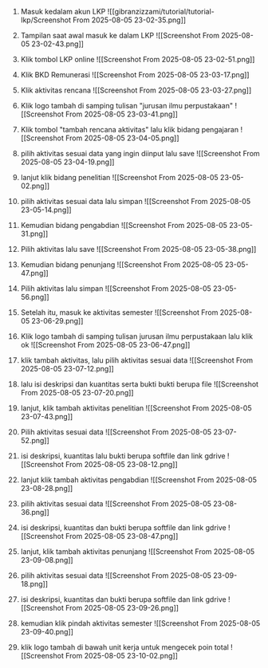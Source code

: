 1. Masuk kedalam akun LKP
![[gibranzizzami/tutorial/tutorial-lkp/Screenshot From 2025-08-05 23-02-35.png]]

2. Tampilan saat awal masuk ke dalam LKP
![[Screenshot From 2025-08-05 23-02-43.png]]

3. Klik tombol LKP online
![[Screenshot From 2025-08-05 23-02-51.png]]

4. Klik BKD Remunerasi
![[Screenshot From 2025-08-05 23-03-17.png]]

5. Klik aktivitas rencana
![[Screenshot From 2025-08-05 23-03-27.png]]

6. Klik logo tambah di samping tulisan "jurusan ilmu perpustakaan"
![[Screenshot From 2025-08-05 23-03-41.png]]

7. Klik tombol "tambah rencana aktivitas" lalu klik bidang pengajaran
![[Screenshot From 2025-08-05 23-04-05.png]]

8. pilih aktivitas sesuai data yang ingin diinput lalu save
![[Screenshot From 2025-08-05 23-04-19.png]]

9. lanjut klik bidang penelitian
![[Screenshot From 2025-08-05 23-05-02.png]]

10. pilih aktivitas sesuai data lalu simpan
![[Screenshot From 2025-08-05 23-05-14.png]]

11. Kemudian bidang pengabdian
![[Screenshot From 2025-08-05 23-05-31.png]]

12. Pilih aktivitas lalu save
![[Screenshot From 2025-08-05 23-05-38.png]]

13. Kemudian bidang penunjang
![[Screenshot From 2025-08-05 23-05-47.png]]
 
14. Pilih aktivitas lalu simpan
![[Screenshot From 2025-08-05 23-05-56.png]]

15. Setelah itu, masuk ke aktivitas semester
![[Screenshot From 2025-08-05 23-06-29.png]]

16. Klik logo tambah di samping tulisan jurusan ilmu perpustakaan lalu klik ok
![[Screenshot From 2025-08-05 23-06-47.png]]

17. klik tambah aktivitas, lalu pilih aktivitas sesuai data
![[Screenshot From 2025-08-05 23-07-12.png]]

18. lalu isi deskripsi dan kuantitas serta bukti bukti berupa file
![[Screenshot From 2025-08-05 23-07-20.png]]

19. lanjut, klik tambah aktivitas penelitian
![[Screenshot From 2025-08-05 23-07-43.png]]

20. Pilih aktivitas sesuai data
![[Screenshot From 2025-08-05 23-07-52.png]]

21. isi deskripsi, kuantitas lalu bukti berupa softfile dan link gdrive
![[Screenshot From 2025-08-05 23-08-12.png]]

22. lanjut klik tambah aktivitas pengabdian
![[Screenshot From 2025-08-05 23-08-28.png]]

23. pilih aktivitas sesuai data
![[Screenshot From 2025-08-05 23-08-36.png]]

24. isi deskripsi, kuantitas dan bukti berupa softfile dan link gdrive
![[Screenshot From 2025-08-05 23-08-47.png]]

25. lanjut, klik tambah aktivitas penunjang
![[Screenshot From 2025-08-05 23-09-08.png]]

26. pilih aktivitas sesuai data
![[Screenshot From 2025-08-05 23-09-18.png]]

27. isi deskripsi, kuantitas dan bukti berupa softfile dan link gdrive
![[Screenshot From 2025-08-05 23-09-26.png]]

28. kemudian klik pindah aktivitas semester
![[Screenshot From 2025-08-05 23-09-40.png]]

29. klik logo tambah di bawah unit kerja untuk mengecek poin total
![[Screenshot From 2025-08-05 23-10-02.png]]
